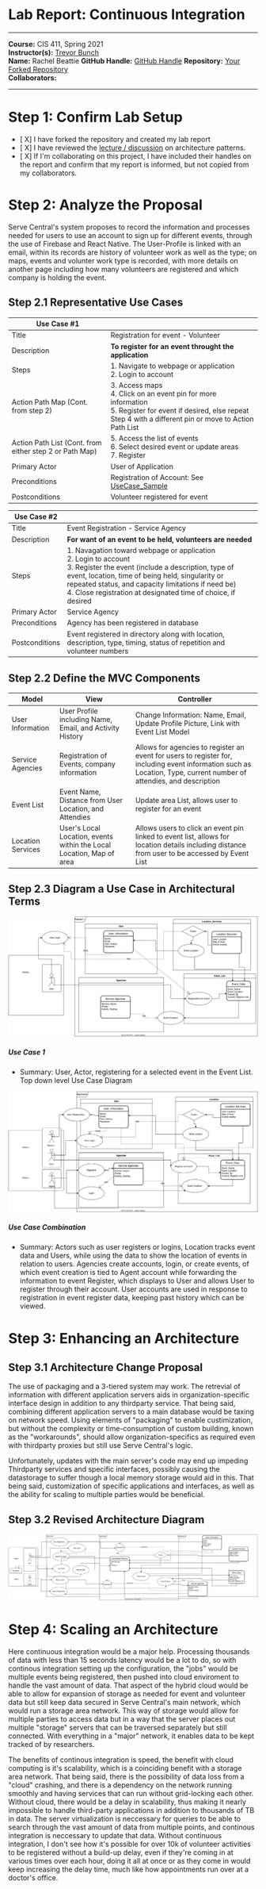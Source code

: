 # Lab Report: Continuous Integration
___
**Course:** CIS 411, Spring 2021  
**Instructor(s):** [Trevor Bunch](https://github.com/trevordbunch)  
**Name:** Rachel Beattie
**GitHub Handle:** [GitHub Handle](https://github.com/R-B1509)
**Repository:** [Your Forked Repository](https://github.com/R-B1509/cis411_lab2_arch)  
**Collaborators:** 
___

# Step 1: Confirm Lab Setup
- [ X] I have forked the repository and created my lab report
- [ X] I have reviewed the [lecture / discussion](../assets/04p1_SolutionArchitectures.pdf) on architecture patterns.
- [ X] If I'm collaborating on this project, I have included their handles on the report and confirm that my report is informed, but not copied from my collaborators.

# Step 2: Analyze the Proposal
Serve Central's system proposes to record the information and processes needed for users to use an account to sign up for different events, through the use of Firebase and React Native. The User-Profile is linked with an email, within its records are history of volunteer work as well as the type; on maps, events and volunter work type is recorded, with more details on another page including  how many volunteers are registered and which company is holding the event.
## Step 2.1 Representative Use Cases  

| Use Case #1 | |
|---|---|
| Title | Registration for event - Volunteer |
| Description| **To register for an event throught the application** | 
|Steps| 1. Navigate to webpage or application<br> 2. Login to account|
|Action Path Map (Cont. from step 2)| 3. Access maps<br> 4. Click on an event pin for more information<br> 5. Register for event if desired, else repeat Step 4 with a different pin or move to Action Path List|
|Action Path List (Cont. from either step 2 or Path Map)| 5. Access the list of events<br> 6. Select desired event or update areas<br> 7. Register|
| Primary Actor | User of Application |
| Preconditions | Registration of Account: See [UseCase_Sample](https://github.com/R-B1509/cis411_lab2_arch/blob/main/assets/UseCase_Sample.md) |
| Postconditions | Volunteer registered for event |

| Use Case #2 | |
|---|---|
| Title | Event Registration - Service Agency|
| Description | **For want of an event to be held, volunteers are needed**|
|Steps| 1. Navagation toward webpage or application<br> 2. Login to account<br> 3. Register the event (include a description, type of event, location, time of being held, singularity or repeated status, and capacity limitations if need be)<br> 4. Close registration at designated time of choice, if desired |
| Primary Actor | Service Agency |
| Preconditions | Agency has been registered in database |
| Postconditions | Event registered in directory along with location, description, type, timing, status of repetition and volunteer numbers |

## Step 2.2 Define the MVC Components

| Model | View | Controller |
|---|---|---|
| User Information | User Profile including Name, Email, and Activity History | Change Information: Name, Email, Update Profile Picture, Link with Event List Model |
| Service Agencies | Registration of Events, company information | Allows for agencies to register an event for users to register for, including event information such as Location, Type, current number of attendies, and description |
| Event List | Event Name, Distance from User Location, and Attendies | Update area List, allows user to register for an event |
| Location Services  | User's Local Location, events within the Local Location, Map of area | Allows users to click an event pin linked to event list, allows for location details including distance from user to be accessed by Event List |

## Step 2.3 Diagram a Use Case in Architectural Terms
![Use Case for App](/assets/UseCaseRegisterForEvent.drawio.svg)
 ##### Use Case 1
- Summary: User, Actor, registering for a selected event in the Event List. Top down level Use Case Diagram
  
![Use Case Combination](/assets/Lab2Diagram.drawio.svg)
##### Use Case Combination
- Summary: Actors such as user registers or logins, Location tracks event data and Users, while using the data to show the location of events in relation to users. Agencies create accounts, login, or create events, of which event creation is tied to Agent account while forwarding the information to event Register, which displays to User and allows User to register through their account. User accounts are used in response to registration in event register data, keeping past history which can be viewed.

# Step 3: Enhancing an Architecture

## Step 3.1 Architecture Change Proposal

<p> The use of packaging and a 3-tiered system may work. The retrevial of information with different application servers aids in organization-specific interface design in addition to any thirdparty service. That being said, combining different application servers to a main database would be taxing on network speed. Using elements of "packaging" to enable custimization, but without the complexity or time-consumption of custom building, known as the "workarounds", should allow organization-specifics as required even with thirdparty proxies but still use Serve Central's logic. 
</p>
<p> Unfortunately, updates with the main server's code may end up impeding Thirdparty services and specific interfaces, possibly causing the datastorage to suffer though a local memory storage would aid in this. That being said, customization of specific applications and interfaces, as well as the ability for scaling to multiple parties would be beneficial.
</p>

## Step 3.2 Revised Architecture Diagram
![Revised Diagram](/assets/Lab2Part3.drawio.svg)


# Step 4: Scaling an Architecture
  <p> Here continuous integration would be a major help. Processing thousands of data with less than 15 seconds latency would be a lot to do, so with continous integration setting up the configuration, the "jobs" would be multiple events being registered, then pushed into cloud enviroment to handle the vast amount of data. That aspect of the hybrid cloud would be able to allow for expansion of storage as needed for event and volunteer data but still keep data secured in Serve Central's main network, which would run a storage area network. This way of storage would allow for multiple parties to access data but in a way that the server places out multiple "storage" servers that can be traversed separately but still connected. With everything in a "major" network, it enables data to be kept tracked of by researchers.
  </p>
  <p> The benefits of continous integration is speed, the benefit with cloud computing is it's scalability, which is a coinciding benefit with a storage area network. That being said, there is the possibility of data loss from a "cloud" crashing, and there is a dependency on the network running smoothly and having services that can run without grid-locking each other. Without cloud, there would be a delay in scalability, thus making it nearly impossible to handle third-party applications in addition to thousands of TB in data. The server virtualization is neccessary for queries to be able to search through the vast amount of data from multiple points, and continous integration is neccessary to update that data. Without continuous integration, I don't see how it's possible for over 10k of volunteer activities to be registered without a build-up delay, even if they're coming in at various times over each hour, doing it all at once or as they come in would keep increasing the delay time, much like how appointments run over at a doctor's office.
  </p>
